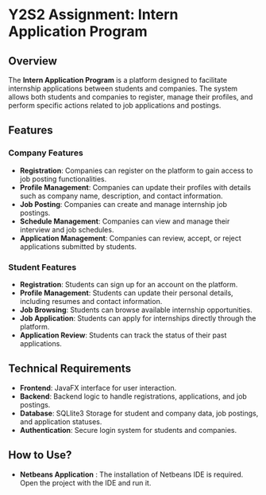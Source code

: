 # Y2S2 Assignment: Intern Application Program

## Overview

The **Intern Application Program** is a platform designed to facilitate internship applications between students and companies. The system allows both students and companies to register, manage their profiles, and perform specific actions related to job applications and postings.

## Features

### Company Features

- **Registration**: Companies can register on the platform to gain access to job posting functionalities.
- **Profile Management**: Companies can update their profiles with details such as company name, description, and contact information.
- **Job Posting**: Companies can create and manage internship job postings.
- **Schedule Management**: Companies can view and manage their interview and job schedules.
- **Application Management**: Companies can review, accept, or reject applications submitted by students.

### Student Features

- **Registration**: Students can sign up for an account on the platform.
- **Profile Management**: Students can update their personal details, including resumes and contact information.
- **Job Browsing**: Students can browse available internship opportunities.
- **Job Application**: Students can apply for internships directly through the platform.
- **Application Review**: Students can track the status of their past applications.

## Technical Requirements

- **Frontend**: JavaFX interface for user interaction.
- **Backend**: Backend logic to handle registrations, applications, and job postings.
- **Database**: SQLlite3 Storage for student and company data, job postings, and application statuses.
- **Authentication**: Secure login system for students and companies.

## How to Use?

- **Netbeans Application** : The installation of Netbeans IDE is required. Open the project with the IDE and run it.
